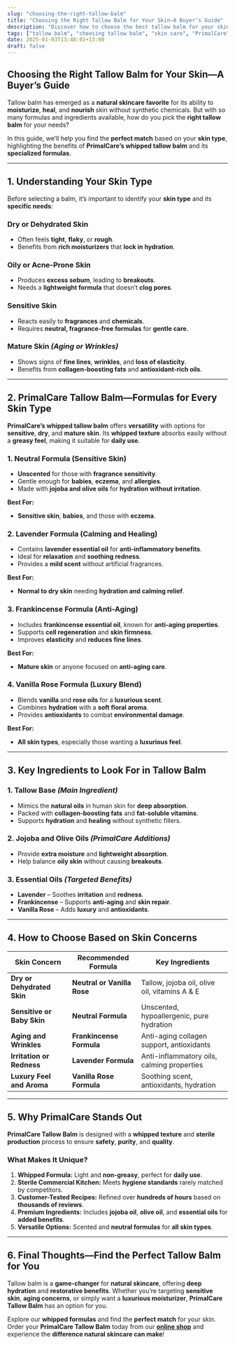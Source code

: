 ```yaml
---
slug: "choosing-the-right-tallow-balm"
title: "Choosing the Right Tallow Balm for Your Skin—A Buyer’s Guide"
description: "Discover how to choose the best tallow balm for your skin type, from sensitive to dry or mature skin. Learn about PrimalCare’s whipped tallow balm options."
tags: ["tallow balm", "choosing tallow balm", "skin care", "PrimalCare"]
date: 2025-01-03T13:48:01+13:00
draft: false
---
```


## Choosing the Right Tallow Balm for Your Skin—A Buyer’s Guide  
Tallow balm has emerged as a **natural skincare favorite** for its ability to **moisturize**, **heal**, and **nourish** skin without synthetic chemicals. But with so many formulas and ingredients available, how do you pick the **right tallow balm** for your needs?  

In this guide, we’ll help you find the **perfect match** based on your **skin type**, highlighting the benefits of **PrimalCare’s whipped tallow balm** and its **specialized formulas**.  

---

## **1. Understanding Your Skin Type**  
Before selecting a balm, it’s important to identify your **skin type** and its **specific needs**:  

### **Dry or Dehydrated Skin**  
- Often feels **tight**, **flaky**, or **rough**.  
- Benefits from **rich moisturizers** that **lock in hydration**.  

### **Oily or Acne-Prone Skin**  
- Produces **excess sebum**, leading to **breakouts**.  
- Needs a **lightweight formula** that doesn’t **clog pores**.  

### **Sensitive Skin**  
- Reacts easily to **fragrances** and **chemicals**.  
- Requires **neutral, fragrance-free formulas** for **gentle care**.  

### **Mature Skin** *(Aging or Wrinkles)*  
- Shows signs of **fine lines**, **wrinkles**, and **loss of elasticity**.  
- Benefits from **collagen-boosting fats** and **antioxidant-rich oils**.  

---

## **2. PrimalCare Tallow Balm—Formulas for Every Skin Type**  
**PrimalCare’s whipped tallow balm** offers **versatility** with options for **sensitive**, **dry**, and **mature skin**. Its **whipped texture** absorbs easily without a **greasy feel**, making it suitable for **daily use**.  

### **1. Neutral Formula (Sensitive Skin)**  
- **Unscented** for those with **fragrance sensitivity**.  
- Gentle enough for **babies**, **eczema**, and **allergies**.  
- Made with **jojoba and olive oils** for **hydration without irritation**.  

**Best For:**  
- **Sensitive skin**, **babies**, and those with **eczema**.  

### **2. Lavender Formula (Calming and Healing)**  
- Contains **lavender essential oil** for **anti-inflammatory benefits**.  
- Ideal for **relaxation** and **soothing redness**.  
- Provides a **mild scent** without artificial fragrances.  

**Best For:**  
- **Normal to dry skin** needing **hydration and calming relief**.  

### **3. Frankincense Formula (Anti-Aging)**  
- Includes **frankincense essential oil**, known for **anti-aging properties**.  
- Supports **cell regeneration** and **skin firmness**.  
- Improves **elasticity** and **reduces fine lines**.  

**Best For:**  
- **Mature skin** or anyone focused on **anti-aging care**.  

### **4. Vanilla Rose Formula (Luxury Blend)**  
- Blends **vanilla** and **rose oils** for a **luxurious scent**.  
- Combines **hydration** with a **soft floral aroma**.  
- Provides **antioxidants** to combat **environmental damage**.  

**Best For:**  
- **All skin types**, especially those wanting a **luxurious feel**.  

---

## **3. Key Ingredients to Look For in Tallow Balm**  
### **1. Tallow Base** *(Main Ingredient)*  
- Mimics the **natural oils** in human skin for **deep absorption**.  
- Packed with **collagen-boosting fats** and **fat-soluble vitamins**.  
- Supports **hydration** and **healing** without synthetic fillers.  

### **2. Jojoba and Olive Oils** *(PrimalCare Additions)*  
- Provide **extra moisture** and **lightweight absorption**.  
- Help balance **oily skin** without causing **breakouts**.  

### **3. Essential Oils** *(Targeted Benefits)*  
- **Lavender** – Soothes **irritation** and **redness**.  
- **Frankincense** – Supports **anti-aging** and **skin repair**.  
- **Vanilla Rose** – Adds **luxury** and **antioxidants**.  

---

## **4. How to Choose Based on Skin Concerns**  

| **Skin Concern**               | **Recommended Formula**           | **Key Ingredients**                             |
|-------------------------------|-----------------------------------|------------------------------------------------|
| **Dry or Dehydrated Skin**     | **Neutral or Vanilla Rose**       | Tallow, jojoba oil, olive oil, vitamins A & E  |
| **Sensitive or Baby Skin**     | **Neutral Formula**               | Unscented, hypoallergenic, pure hydration      |
| **Aging and Wrinkles**         | **Frankincense Formula**          | Anti-aging collagen support, antioxidants      |
| **Irritation or Redness**      | **Lavender Formula**              | Anti-inflammatory oils, calming properties     |
| **Luxury Feel and Aroma**      | **Vanilla Rose Formula**          | Soothing scent, antioxidants, hydration        |

---

## **5. Why PrimalCare Stands Out**  
**PrimalCare Tallow Balm** is designed with a **whipped texture** and **sterile production** process to ensure **safety**, **purity**, and **quality**.  

### **What Makes It Unique?**  
1. **Whipped Formula:** Light and **non-greasy**, perfect for **daily use**.  
2. **Sterile Commercial Kitchen:** Meets **hygiene standards** rarely matched by competitors.  
3. **Customer-Tested Recipes:** Refined over **hundreds of hours** based on **thousands of reviews**.  
4. **Premium Ingredients:** Includes **jojoba oil**, **olive oil**, and **essential oils** for **added benefits**.  
5. **Versatile Options:** Scented and **neutral formulas** for **all skin types**.  

---

## **6. Final Thoughts—Find the Perfect Tallow Balm for You**  
Tallow balm is a **game-changer** for **natural skincare**, offering **deep hydration** and **restorative benefits**. Whether you’re targeting **sensitive skin**, **aging concerns**, or simply want a **luxurious moisturizer**, **PrimalCare Tallow Balm** has an option for you.  

Explore our **whipped formulas** and find the **perfect match** for your skin. Order your **PrimalCare Tallow Balm** today from our **[online shop](/shop)** and experience the **difference natural skincare can make**!  
